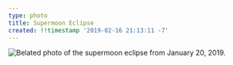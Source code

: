 ```yaml
---
type: photo
title: Supermoon Eclipse
created: !!timestamp '2019-02-16 21:13:11 -7'
---
```

![Belated photo of the supermoon eclipse from January 20, 2019.](/media/images/photos/2019/02/supermoon-eclipse.jpg)
